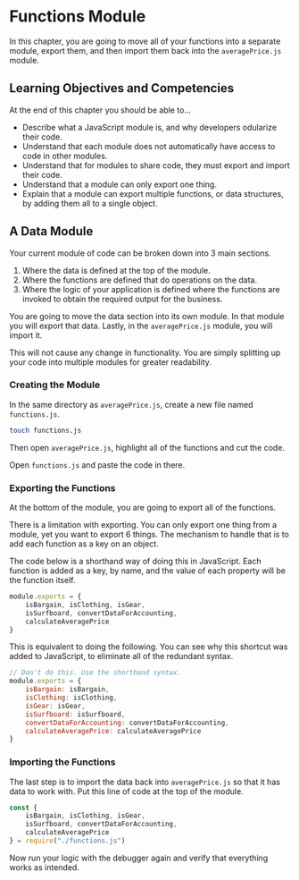 # Functions Module

In this chapter, you are going to move all of your functions into a separate module, export them, and then import them back into the `averagePrice.js` module.

## Learning Objectives and Competencies

At the end of this chapter you should be able to...

* Describe what a JavaScript module is, and why developers odularize their code.
* Understand that each module does not automatically have access to code in other modules.
* Understand that for modules to share code, they must export and import their code.
* Understand that a module can only export one thing.
* Explain that a module can export multiple functions, or data structures, by adding them all to a single object.

## A Data Module

Your current module of code can be broken down into 3 main sections.

1. Where the data is defined at the top of the module.
2. Where the functions are defined that do operations on the data.
3. Where the logic of your application is defined where the functions are invoked to obtain the required output for the business.

You are going to move the data section into its own module. In that module you will export that data. Lastly, in the `averagePrice.js` module, you will import it.

This will not cause any change in functionality. You are simply splitting up your code into multiple modules for greater readability.

### Creating the Module

In the same directory as `averagePrice.js`, create a new file named `functions.js`.

```sh
touch functions.js
```

Then open `averagePrice.js`, highlight all of the functions and cut the code.

Open `functions.js` and paste the code in there.

### Exporting the Functions

At the bottom of the module, you are going to export all of the functions.

There is a limitation with exporting. You can only export one thing from a module, yet you want to export 6 things. The mechanism to handle that is to add each function as a key on an object.

The code below is a shorthand way of doing this in JavaScript. Each function is added as a key, by name, and the value of each property will be the function itself.

```js
module.exports = {
    isBargain, isClothing, isGear,
    isSurfboard, convertDataForAccounting,
    calculateAveragePrice
}
```

This is equivalent to doing the following. You can see why this shortcut was added to JavaScript, to eliminate all of the redundant syntax.

```js
// Don't do this. Use the shorthand syntax.
module.exports = {
    isBargain: isBargain,
    isClothing: isClothing,
    isGear: isGear,
    isSurfboard: isSurfboard,
    convertDataForAccounting: convertDataForAccounting,
    calculateAveragePrice: calculateAveragePrice
}
```

### Importing the Functions

The last step is to import the data back into `averagePrice.js` so that it has data to work with. Put this line of code at the top of the module.

```js
const {
    isBargain, isClothing, isGear,
    isSurfboard, convertDataForAccounting,
    calculateAveragePrice
} = require("./functions.js")
```

Now run your logic with the debugger again and verify that everything works as intended.
